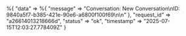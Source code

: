 %{
  "data" => %{
    "message" => "Conversation: New Conversation\nID: 9840a5f7-b385-421e-90e6-a6800f100f69\n\n"
  },
  "request_id" => "a26614013218666d",
  "status" => "ok",
  "timestamp" => "2025-07-15T12:03:27.778409Z"
}